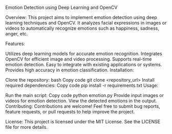 Emotion Detection using Deep Learning and OpenCV

Overview:
This project aims to implement emotion detection using deep learning techniques and OpenCV. It analyzes facial expressions in images or videos to automatically recognize emotions such as happiness, sadness, anger, etc.

Features:

Utilizes deep learning models for accurate emotion recognition.
Integrates OpenCV for efficient image and video processing.
Supports real-time emotion detection.
Easy to integrate with existing applications or systems.
Provides high accuracy in emotion classification.
Installation:

Clone the repository:
bash
Copy code
git clone <repository_url>
Install required dependencies:
Copy code
pip install -r requirements.txt
Usage:

Run the main script:
Copy code
python emotion.py
Provide input images or videos for emotion detection.
View the detected emotions in the output.
Contributing:
Contributions are welcome! Feel free to submit bug reports, feature requests, or pull requests to help improve the project.

License:
This project is licensed under the MIT License. See the LICENSE file for more details.
